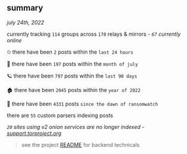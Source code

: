 
## summary
_july 24th, 2022_

currently tracking `114` groups across `170` relays & mirrors - _`67` currently online_

⏲ there have been `2` posts within the `last 24 hours`

🦈 there have been `197` posts within the `month of july`

🪐 there have been `797` posts within the `last 90 days`

🏚 there have been `2045` posts within the `year of 2022`

🦕 there have been `4331` posts `since the dawn of ransomwatch`

there are `55` custom parsers indexing posts

_`20` sites using v2 onion services are no longer indexed - [support.torproject.org](https://support.torproject.org/onionservices/v2-deprecation/)_

> see the project [README](https://github.com/joshhighet/ransomwatch#ransomwatch--) for backend technicals
